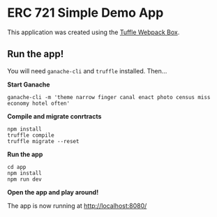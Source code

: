 # ERC 721 Simple Demo App

This application was created using the [Tuffle Webpack Box](https://github.com/truffle-box/webpack-box).

## Run the app!

You will need `ganache-cli` and `truffle` installed. Then...

**Start Ganache**

```
ganache-cli -m 'theme narrow finger canal enact photo census miss economy hotel often'
```

**Compile and migrate conrtracts**

```
npm install
truffle compile
truffle migrate --reset
```

**Run the app**

```
cd app
npm install
npm run dev
```

**Open the app and play around!**

The app is now running at [http://localhost:8080/](http://localhost:8080/)